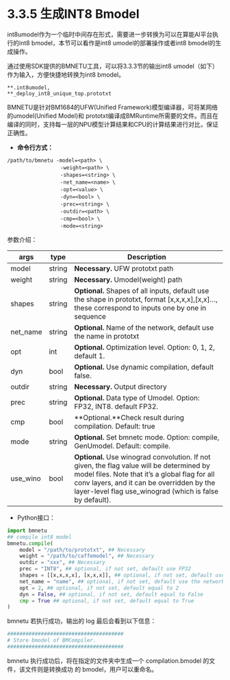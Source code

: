 # 3.3.5 生成INT8 Bmodel

int8umodel作为一个临时中间存在形式，需要进一步转换为可以在算能AI平台执行的int8 bmodel，本节可以看作是int8 umodel的部署操作或者int8 bmodel的生成操作。

通过使用SDK提供的BMNETU工具，可以将3.3.3节的输出int8 umodel（如下）作为输入，方便快捷地转换为int8 bmodel。

```
**.int8umodel,
**_deploy_int8_unique_top.prototxt
```

BMNETU是针对BM1684的UFW(Unified Framework)模型编译器，可将某网络的umodel(Unified Model)和 prototxt编译成BMRuntime所需要的文件。而且在编译的同时，支持每一层的NPU模型计算结果和CPU的计算结果进行对比，保证正确性。

* **命令行方式：**

```
/path/to/bmnetu -model=<path> \
　　              -weight=<path> \
　　              -shapes=<string> \
　　              -net_name=<name> \
　　              -opt=<value> \
　　              -dyn=<bool> \
　　              -prec=<string> \
　　              -outdir=<path> \
　　              -cmp=<bool> \
　　              -mode=<string>
```

参数介绍：

| args      | type   | Description                                                                                                                                                                                                                                           |
| --------- | ------ | ----------------------------------------------------------------------------------------------------------------------------------------------------------------------------------------------------------------------------------------------------- |
| model     | string | **Necessary.** UFW prototxt path                                                                                                                                                                                                                      |
| weight    | string | **Necessary.** Umodel(weight) path                                                                                                                                                                                                                    |
| shapes    | string | **Optional.** Shapes of all inputs, default use the shape in prototxt, format \[x,x,x,x],\[x,x]…, these correspond to inputs one by one in sequence                                                                                                   |
| net\_name | string | **Optional.** Name of the network, default use the name in prototxt                                                                                                                                                                                   |
| opt       | int    | **Optional.** Optimization level. Option: 0, 1, 2, default 1.                                                                                                                                                                                         |
| dyn       | bool   | **Optional.** Use dynamic compilation, default false.                                                                                                                                                                                                 |
| outdir    | string | **Necessary.** Output directory                                                                                                                                                                                                                       |
| prec      | string | **Optional.** Data type of Umodel. Option: FP32, INT8. default FP32.                                                                                                                                                                                  |
| cmp       | bool   | **Optional.**Check result during compilation. Default: true                                                                                                                                                                                           |
| mode      | string | **Optional.** Set bmnetc mode. Option: compile, GenUmodel. Default: compile.                                                                                                                                                                          |
| use\_wino | bool   | **Optional.** Use winograd convolution. If not given, the flag value will be determined by model files. Note that it’s a global flag for all conv layers, and it can be overridden by the layer-level flag use\_winograd (which is false by default). |

* Python接口：

```python
import bmnetu
## compile int8 model
bmnetu.compile(
    model = "/path/to/prototxt", ## Necessary
    weight = "/path/to/caffemodel", ## Necessary
    outdir = "xxx", ## Necessary
    prec = "INT8", ## optional, if not set, default use FP32
    shapes = [[x,x,x,x], [x,x,x]], ## optional, if not set, default use shape in prototxt
    net_name = "name", ## optional, if not set, default use the network name␣ ,→in prototxt
    opt = 2, ## optional, if not set, default equal to 2
    dyn = False, ## optional, if not set, default equal to False
    cmp = True ## optional, if not set, default equal to True
)
```

bmnetu 若执行成功，输出的 log 最后会看到以下信息：

```bash
######################################
# Store bmodel of BMCompiler.
######################################
```

bmnetu 执行成功后，将在指定的文件夹中生成一个 compilation.bmodel 的文件，该文件则是转换成功 的 bmodel，用户可以重命名。
